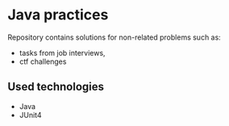 # Java practices

Repository contains solutions for non-related problems such as:
- tasks from job interviews,
- ctf challenges

## Used technologies
- Java
- JUnit4